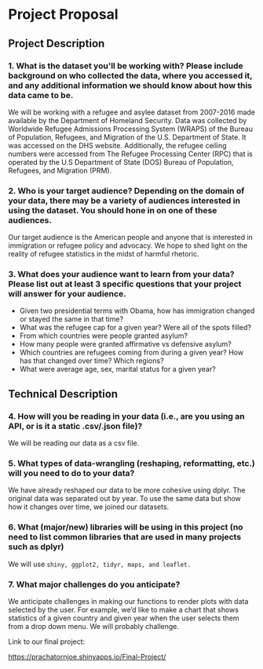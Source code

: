 # **Project Proposal**

## Project Description

### 1. What is the dataset you'll be working with? Please include background on who collected the data, where you accessed it, and any additional information we should know about how this data came to be.

We will be working with a refugee and asylee dataset from 2007-2016 made available by the Department of Homeland Security. Data was collected by Worldwide Refugee Admissions Processing System (WRAPS) of the Bureau of Population, Refugees, and Migration of the U.S. Department of State. It was accessed on the DHS website. Additionally, the refugee ceiling numbers were accessed from The Refugee Processing Center (RPC) that is operated by the U.S Department of State (DOS) Bureau of Population, Refugees, and Migration (PRM).

### 2. Who is your target audience?  Depending on the domain of your data, there may be a variety of audiences interested in using the dataset.  You should hone in on one of these audiences.

Our target audience is the American people and anyone that is interested in immigration or refugee policy and advocacy. We hope to shed light on the reality of refugee statistics in the midst of harmful rhetoric. 

### 3. What does your audience want to learn from your data?  Please list out at least 3 specific questions that your project will answer for your audience.
- Given two presidential terms with Obama, how has immigration changed or stayed the same in that time?
- What was the refugee cap for a given year? Were all of the spots filled?
- From which countries were people granted asylum? 
- How many people were granted affirmative vs defensive asylum?
- Which countries are refugees coming from during a given year? How has that changed over time? Which regions?
- What were average age, sex, marital status for a given year?

## Technical Description

### 4. How will you be reading in your data (i.e., are you using an API, or is it a static .csv/.json file)? 

We will be reading our data as a csv file.

### 5. What types of data-wrangling (reshaping, reformatting, etc.) will you need to do to your data? 

We have already reshaped our data to be more cohesive using dplyr. The original data was separated out by year. To use the same data but show how it changes over time, we joined our datasets.

### 6. What (major/new) libraries will be using in this project (no need to list common libraries that are used in many projects such as dplyr)

We will use `shiny, ggplot2, tidyr, maps, and leaflet.` 

### 7. What major challenges do you anticipate? 

We anticipate challenges in making our functions to render plots with data selected by the user. For example, we’d like to make a chart that shows statistics of a given country and given year when the user selects them from a drop down menu. We will probably challenge.

Link to our final project:

https://prachatornjoe.shinyapps.io/Final-Project/
